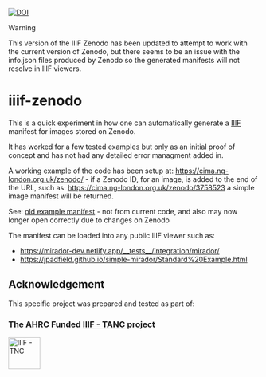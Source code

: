 [![DOI](https://zenodo.org/badge/DOI/10.5281/zenodo.4584110.svg)](https://doi.org/10.5281/zenodo.4584110)

> [!WARNING]  
> This version of the IIIF Zenodo has been updated to attempt to work with the current version of Zenodo, but there seems to be an issue with the info.json files produced by Zenodo so the generated manifests will not resolve in IIIF viewers.
> 
# iiif-zenodo

This is a quick experiment in how one can automatically generate a [IIIF](https://iiif.io) manifest for images stored on Zenodo.

It has worked for a few tested examples but only as an initial proof of concept and has not had any detailed error managment added in.

A working example of the code has been setup at: https://cima.ng-london.org.uk/zenodo/ - if a Zenodo ID, for an image, is added to the end of the URL, such as: https://cima.ng-london.org.uk/zenodo/3758523 a simple image manifest will be returned.

See: [old example manifest](example-manifest.json) - not from current code, and also may now longer open correctly due to changes on Zenodo

The manifest can be loaded into any public IIIF viewer such as:
* https://mirador-dev.netlify.app/__tests__/integration/mirador/
* https://jpadfield.github.io/simple-mirador/Standard%20Example.html

## Acknowledgement
This specific project was prepared and tested as part of:

### The AHRC Funded [IIIF - TANC](https://tanc-ahrc.github.io/IIIF-TNC) project
<img height="64px" src="https://github.com/jpadfield/simple-site/blob/master/docs/graphics/TANC - IIIF.png" alt="IIIF - TNC">
